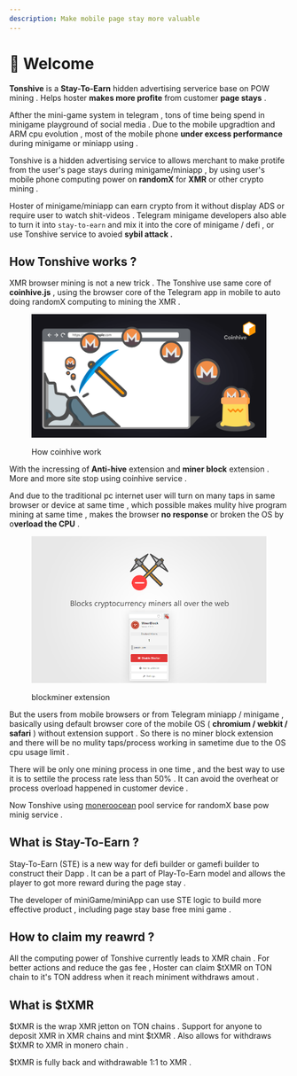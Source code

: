 ```yaml
---
description: Make mobile page stay more valuable
---
```


# 🐝 Welcome

**Tonshive** is a **Stay-To-Earn** hidden advertising serverice base on POW mining . Helps hoster **makes more profite** from customer **page stays** .

Afther the mini-game system in telegram , tons of time being spend in minigame playground of social media . Due to the mobile upgradtion and ARM cpu evolution , most of the mobile phone **under excess performance** during minigame or miniapp using .&#x20;

Tonshive is a hidden advertising service to allows merchant to make protife from the user's page stays during minigame/miniapp , by using user's mobile phone computing power on **randomX** for **XMR** or other crypto mining .&#x20;

Hoster of minigame/miniapp can earn crypto from it without display ADS or require user to watch shit-videos . Telegram minigame developers also able to turn it into `stay-to-earn` and mix it into the core of minigame / defi , or use Tonshive service to avoied **sybil attack .**

## How Tonshive works ?&#x20;

XMR browser mining is not a new trick . The Tonshive use same core of **coinhive.js** , using the browser core of the Telegram app in mobile to auto doing randomX computing to mining the XMR .

<figure><img src=".gitbook/assets/image.png" alt=""><figcaption><p>How coinhive work</p></figcaption></figure>

With the incressing of **Anti-hive** extension and **miner block** extension . More and more site stop using coinhive service .&#x20;

And due to the traditional pc internet user will turn on many taps in same browser or device at same time , which possible makes mulity hive program mining at same time , makes the browser **no response** or broken the OS by o**verload the CPU** .&#x20;

<figure><img src=".gitbook/assets/image (1).png" alt=""><figcaption><p>blockminer extension</p></figcaption></figure>

But the users from mobile browsers or from Telegram miniapp / minigame , basically using default browser core of the mobile OS ( **chromium / webkit / safari** ) without extension support . So there is no miner block extension and there will be no mulity taps/process working in sametime due to the OS cpu usage limit .&#x20;

There will be only one mining process in one time , and the best way to use it is to settile the process rate less than 50% . It can avoid the overheat or process overload happened in customer device .

Now Tonshive using [moneroocean](https://moneroocean.stream/) pool service for randomX base pow minig service .

## What is Stay-To-Earn ?

Stay-To-Earn (STE) is a new way for defi builder or gamefi builder to construct their Dapp . It can be a part of Play-To-Earn model and allows the player to got more reward during the page stay .&#x20;

The developer of miniGame/miniApp can use STE logic to build more effective product , including page stay base free mini game .

## How to claim my reawrd ?

All the computing power of Tonshive currently leads to XMR chain . For better actions and reduce the gas fee , Hoster can claim $tXMR on TON chain to it's TON address when it reach miniment withdraws amout .&#x20;



## What is $tXMR

$tXMR is the wrap XMR jetton on TON chains . Support for anyone to deposit XMR in XMR chains and mint $tXMR . Also allows for withdraws $tXMR to XMR in monero chain .&#x20;

$tXMR is fully back and withdrawable 1:1 to XMR .
